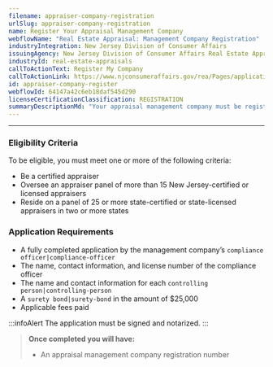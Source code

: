 ```yaml
---
filename: appraiser-company-registration
urlSlug: appraiser-company-registration
name: Register Your Appraisal Management Company
webflowName: "Real Estate Appraisal: Management Company Registration"
industryIntegration: New Jersey Division of Consumer Affairs
issuingAgency: New Jersey Division of Consumer Affairs Real Estate Appraiser Board
industryId: real-estate-appraisals
callToActionText: Register My Company
callToActionLink: https://www.njconsumeraffairs.gov/rea/Pages/applications.aspx
id: appraiser-company-register
webflowId: 64147a42c6eb18daf545d290
licenseCertificationClassification: REGISTRATION
summaryDescriptionMd: "Your appraisal management company must be registered with the state before offering professional services."
---
```


---

### Eligibility Criteria

To be eligible, you must meet one or more of the following criteria:

- Be a certified appraiser
- Oversee an appraiser panel of more than 15 New Jersey-certified or licensed appraisers
- Reside on a panel of 25 or more state-certified or state-licensed appraisers in two or more states

### Application Requirements

- A fully completed application by the management company’s `compliance officer|compliance-officer`
- The name, contact information, and license number of the compliance officer
- The name and contact information for each `controlling person|controlling-person`
- A `surety bond|surety-bond` in the amount of $25,000
- Applicable fees paid

:::infoAlert
The application must be signed and notarized.
:::

> **Once completed you will have:**
>
> - An appraisal management company registration number
